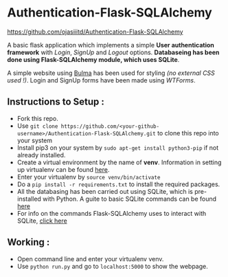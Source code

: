 # Authentication-Flask-SQLAlchemy

https://github.com/ojasiiitd/Authentication-Flask-SQLAlchemy

A basic flask application which implements a simple **User authentication framework** with *Login*, *SignUp* and *Logout* options. **Databaseing has been done using Flask-SQLAlchemy module, which uses SQLite**.

A simple website using [Bulma](https://bulma.io/ "Bulma Website") has been used for styling *(no external CSS used !)*. Login and SignUp forms have been made using *WTForms*.

## Instructions to Setup :

* Fork this repo.
* Use `git clone https://github.com/<your-github-username>/Authentication-Flask-SQLAlchemy.git` to clone this repo into your system
* Install pip3 on your system by `sudo apt-get install python3-pip` if not already installed.
* Create a virtual environment by the name of **venv**. Information in setting up virtualenv can be found [here](https://docs.python-guide.org/dev/virtualenvs/ "Pipenv & Virtual Environments").
* Enter your virtualenv by `source venv/bin/activate`
* Do a `pip install -r requirements.txt` to install the required packages.
* All the databasing has been carried out using SQLite, which is pre-installed with Python. A guite to basic SQLite commands can be found [here](https://www.tutorialspoint.com/sqlite/ "Basic SQLite")
* For info on the commands Flask-SQLAlchemy uses to interact with SQLite, [click here](https://flask-sqlalchemy.palletsprojects.com/en/2.x/ "Flask-SQLAlchemy Deocumentation")

## Working :

* Open command line and enter your virtualenv venv.
* Use `python run.py` and go to `localhost:5000` to show the webpage.